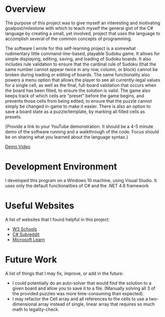 # Overview

The purpose of this project was to give myself an interesting and motivating goalpost/milestone with which to teach myself the general gist of the C# language by creating a small, yet involved, project that uses the language to accomplish several of the common concepts of programming.

The software I wrote for this self-learning project is a somewhat rudimentary little command-line-based, playable Sudoku game. It allows for simple displaying, editing, saving, and loading of Sudoku boards. It also includes rule validation to ensure that the cardinal rule of Sudoku (that the same number cannot appear twice in any row, column, or block) cannot be broken during loading or editing of boards. The same functionality also powers a menu option that allows the player to see all currently-legal values for a single cell, as well as the final, full-board validation that occurs when the board has been filled, to ensure the solution is valid. The game also keeps track of which cells are "preset" before the game begins, and prevents those cells from being edited, to ensure that the puzzle cannot simply be changed in-game to make it easier. There is also an option to save a board state as a puzzle/template, by marking all filled cells as presets.

{Provide a link to your YouTube demonstration. It should be a 4-5 minute demo of the software running and a walkthrough of the code. Focus should be on sharing what you learned about the language syntax.}

[Demo Video](http://youtube.link.goes.here)

# Development Environment

I developed this program on a Windows 10 machine, using Visual Studio. It uses only the default functionalities of C# and the .NET 4.8 framework

# Useful Websites

A list of websites that I found helpful in this project:

- [W3 Schools](https://www.w3schools.com/cs/index.php)
- [C# Subreddit](https://www.reddit.com/r/csharp)
- [Microsoft Learn](https://learn.microsoft.com/en-us/dotnet/csharp/)

# Future Work

A list of things that I may fix, improve, or add in the future:

- I could potentially do an auto-solver that would find the solution to a given board and allow you to save it to a file. (Manually solving all 3 of the provided puzzles was more time-consuming than expected).
- I may refactor the Cell array and all references to the cells to use a two-dimensional array instead of single, linear array that requires so much math to legality-check.